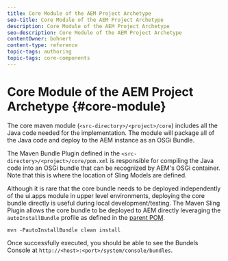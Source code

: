 ```yaml
---
title: Core Module of the AEM Project Archetype
seo-title: Core Module of the AEM Project Archetype
description: Core Module of the AEM Project Archetype
seo-description: Core Module of the AEM Project Archetype
contentOwner: bohnert
content-type: reference
topic-tags: authoring
topic-tags: core-components
---
```


# Core Module of the AEM Project Archetype {#core-module}

The core maven module (`<src-directory>/<project>/core`) includes all the Java code needed for the implementation. The module will package all of the Java code and deploy to the AEM instance as an OSGi Bundle.

The Maven Bundle Plugin defined in the `<src-directory>/<project>/core/pom.xml` is responsible for compiling the Java code into an OSGi bundle that can be recognized by AEM's OSGi container. Note that this is where the location of Sling Models are defined.

Although it is rare that the core bundle needs to be deployed independently of the ui.apps module in upper level environments, deploying the core bundle directly is useful during local development/testing. The Maven Sling Plugin allows the core bundle to be deployed to AEM directly leveraging the `autoInstallBundle` profile as defined in the [parent POM](overview.md#parent-pom).

```
mvn -PautoInstallBundle clean install
```

Once successfully executed, you should be able to see the Bundels Console at `http://<host>:<port>/system/console/bundles`.
